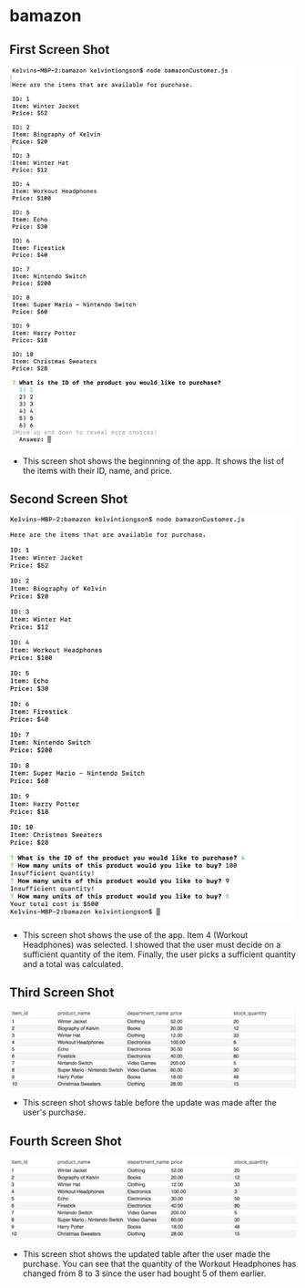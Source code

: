 # bamazon

## First Screen Shot
![First Screenshot](Screenshots/screenshot1.png)
+ This screen shot shows the beginnning of the app. It shows the list of the items with their ID, name, and price.

## Second Screen Shot
![Second Screenshot](Screenshots/screenshot2.png)
+ This screen shot shows the use of the app. Item 4 (Workout Headphones) was selected. I showed that the user must decide on a sufficient quantity of the item. Finally, the user picks a sufficient quantity and a total was calculated.

## Third Screen Shot
![Third Screenshot](Screenshots/screenshot3.png)
+ This screen shot shows table before the update was made after the user's purchase.

## Fourth Screen Shot
![Fourth Screenshot](Screenshots/screenshot4.png)
+ This screen shot shows the updated table after the user made the purchase. You can see that the quantity of the Workout Headphones has changed from 8 to 3 since the user had bought 5 of them earlier.
